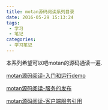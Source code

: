 ```yaml
---
title: motan源码阅读系列目录
date: 2016-05-29 15:13:24
tags:
 - 学习
 - 笔记
categories:
 - 学习笔记
---
```


 本系列希望可以吧motan的源码通读一遍.

 [motan源码阅读-入门和运行demo](/2016/05/29/motan%E6%BA%90%E7%A0%81%E9%98%85%E8%AF%BB-%E5%85%A5%E9%97%A8%E5%92%8C%E8%BF%90%E8%A1%8Cdemo/)

 [motan源码阅读-服务的发布](/2016/05/30/motan%E6%BA%90%E7%A0%81%E9%98%85%E8%AF%BB-%E6%9C%8D%E5%8A%A1%E7%9A%84%E5%8F%91%E5%B8%83/)

 [motan源码阅读-客户端服务引用](/2016/05/31/motan%E6%BA%90%E7%A0%81%E9%98%85%E8%AF%BB-%E5%AE%A2%E6%88%B7%E7%AB%AF%E6%9C%8D%E5%8A%A1%E5%BC%95%E7%94%A8/)
